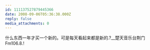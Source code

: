 ```yaml
---
id: 111137527879445366
date: 2008-09-06T05:36:38.000Z
reply: false
media_attachments: 0
---
```


什么东西一年才买一个新的。可是每天看起来都是新的.?__楚天音乐台荆门 Fm106.8.!

